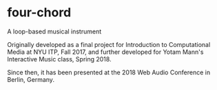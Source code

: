 # four-chord
A loop-based musical instrument

Originally developed as a final project for Introduction to Computational Media at NYU ITP, Fall 2017, and further developed for Yotam Mann's Interactive Music class, Spring 2018. 

Since then, it has been presented at the 2018 Web Audio Conference in Berlin, Germany. 
